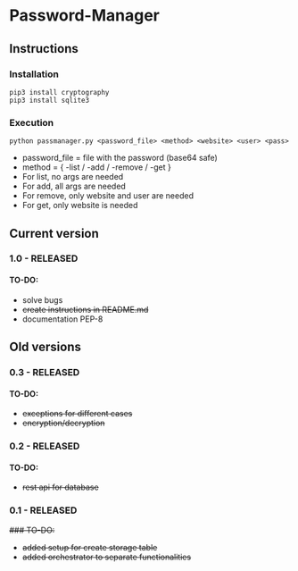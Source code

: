 # Password-Manager

## Instructions
### Installation
```
pip3 install cryptography
pip3 install sqlite3
```
### Execution
```
python passmanager.py <password_file> <method> <website> <user> <pass>
```
* password_file = file with the password (base64 safe)
* method = { -list / -add / -remove / -get }
* For list, no args are needed
* For add, all args are needed
* For remove, only website and user are needed
* For get, only website is needed

## Current version
### 1.0 - RELEASED
#### TO-DO:
* solve bugs
* ~~create instructions in README.md~~
* documentation PEP-8

## Old versions
### 0.3 - RELEASED
#### TO-DO:
* ~~exceptions for different cases~~
* ~~encryption/decryption~~

### 0.2 - RELEASED
#### TO-DO:
* ~~rest api for database~~

### 0.1 - RELEASED
~~### TO-DO:~~
* ~~added setup for create storage table~~
* ~~added orchestrator to separate functionalities~~
